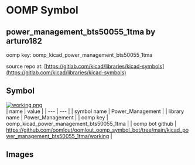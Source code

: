 # OOMP Symbol  
## power_management_bts50055_1tma  by arturo182  
  
oomp key: oomp_kicad_power_management_bts50055_1tma  
  
source repo at: [https://gitlab.com/kicad/libraries/kicad-symbols](https://gitlab.com/kicad/libraries/kicad-symbols)  
## Symbol  
  
[![working.png](working_600.png)](working.png)  
| name | value | 
| --- | --- | 
| symbol name | Power_Management | 
| library name | Power_Management | 
| oomp key | oomp_kicad_power_management_bts50055_1tma | 
| oomp bot github | https://github.com/oomlout/oomlout_oomp_symbol_bot/tree/main/kicad_power_management_bts50055_1tma/working | 
## Images  
